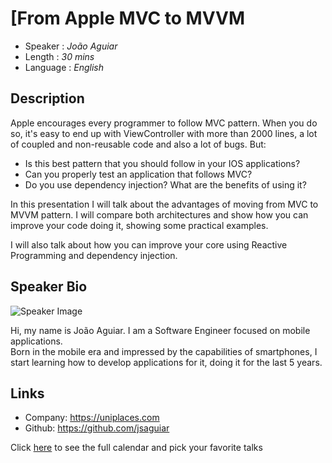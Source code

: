 [From Apple MVC to MVVM
========================

* Speaker   : *João Aguiar*
* Length    : *30 mins*
* Language  : *English*

Description
-----------

Apple encourages every programmer to follow MVC pattern. When you do so, it's easy to end up with ViewController with more than 2000 lines, a lot of coupled and non-reusable code and also a lot of bugs. But:

* Is this best pattern that you should follow in your IOS applications?  
* Can you properly test an application that follows MVC?  
* Do you use dependency injection? What are the benefits of using it?  

In this presentation I will talk about the advantages of moving from MVC to MVVM pattern. I will compare both architectures and show how you can improve your code doing it, showing some  practical examples.

I will also talk about how you can improve your core using Reactive Programming and dependency injection.  


Speaker Bio
-----------

![Speaker Image](https://avatars2.githubusercontent.com/u/102931?v=3&s=400)

Hi, my name is João Aguiar. I am a Software Engineer focused on mobile applications.  
Born in the mobile era and impressed by the capabilities of smartphones, I start learning how to develop applications for it, doing it for the last 5 years.  

Links
-----

* Company: https://uniplaces.com
* Github: https://github.com/jsaguiar

Click [here][1] to see the full calendar and pick your favorite talks

[1]: https://pixels.camp/schedule/
